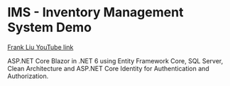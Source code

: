 # IMS - Inventory Management System Demo

[Frank Liu YouTube link](https://www.youtube.com/watch?v=EluvVXA_Rto)

ASP.NET Core Blazor in .NET 6 using Entity Framework Core, SQL Server, Clean Architecture and ASP.NET Core Identity for Authentication and Authorization.

